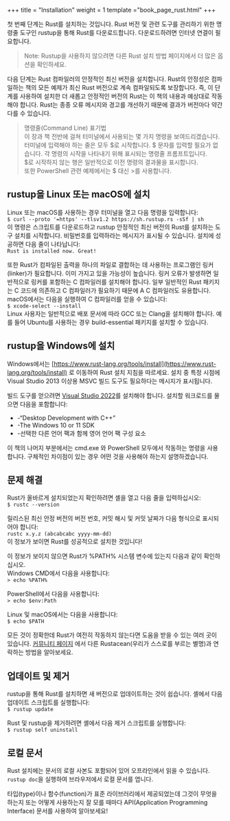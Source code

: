 +++
title = "Installation"
weight = 1
template ="book_page_rust.html"
+++


첫 번째 단계는 Rust를 설치하는 것입니다. Rust 버전 및 관련 도구를 관리하기 위한 명령줄 도구인 rustup을 통해 Rust를 다운로드합니다. 다운로드하려면 인터넷 연결이 필요합니다.

> Note: Rustup을 사용하지 않으려면 다른 Rust 설치 방법 페이지에서 더 많은 옵션을 확인하세요.

다음 단계는 Rust 컴파일러의 안정적인 최신 버전을 설치합니다. Rust의 안정성은 컴파일하는 책의 모든 예제가 최신 Rust 버전으로 계속 컴파일되도록 보장합니다. 즉, 이 단계를 사용하여 설치한 더 새롭고 안정적인 버전의 Rust는 이 책의 내용과 예상대로 작동해야 합니다. Rust는 종종 오류 메시지와 경고를 개선하기 때문에 결과가 버전마다 약간 다를 수 있습니다. 


> 명령줄(Command Line) 표기법  
이 장과 책 전반에 걸쳐 터미널에서 사용되는 몇 가지 명령을 보여드리겠습니다.  
터미널에 입력해야 하는 줄은 모두 \$로 시작합니다. \$ 문자를 입력할 필요가 없습니다. 각 명령의 시작을 나타내기 위해 표시되는 명령줄 프롬프트입니다.  
\$로 시작하지 않는 행은 일반적으로 이전 명령의 결과물을 표시합니다.  
또한 PowerShell 관련 예제에서는 \$ 대신 \>를 사용합니다.


## rustup을 Linux 또는 macOS에 설치
Linux 또는 macOS를 사용하는 경우 터미널을 열고 다음 명령을 입력합니다:  
`$ curl --proto '=https' --tlsv1.2 https://sh.rustup.rs -sSf | sh`  
이 명령은 스크립트를 다운로드하고 rustup 안정적인 최신 버전의 Rust를 설치하는 도구 설치를 시작합니다. 비밀번호를 입력하라는 메시지가 표시될 수 있습니다. 설치에 성공하면 다음 줄이 나타납니다:  
`Rust is installed now. Great!`  

또한 Rust가 컴파일된 출력을 하나의 파일로 결합하는 데 사용하는 프로그램인 링커(linker)가 필요합니다. 이미 가지고 있을 가능성이 높습니다. 링커 오류가 발생하면 일반적으로 링커를 포함하는 C 컴파일러를 설치해야 합니다. 일부 일반적인 Rust 패키지는 C 코드에 의존하고 C 컴파일러가 필요하기 때문에 A C 컴파일러도 유용합니다.  
macOS에서는 다음을 실행하여 C 컴파일러를 얻을 수 있습니다:  
`$ xcode-select --install`  
Linux 사용자는 일반적으로 배포 문서에 따라 GCC 또는 Clang을 설치해야 합니다. 예를 들어 Ubuntu를 사용하는 경우 build-essential 패키지를 설치할 수 있습니다.  


## rustup을 Windows에 설치
Windows에서는 [https://www.rust-lang.org/tools/install](https://www.rust-lang.org/tools/install) 로 이동하여 Rust 설치 지침을 따르세요. 설치 중 특정 시점에 Visual Studio 2013 이상용 MSVC 빌드 도구도 필요하다는 메시지가 표시됩니다.

빌드 도구를 얻으려면 [Visual Studio 2022](https://doc.rust-lang.org/book/ch01-01-installation.html#:~:text=%EB%B9%8C%EB%93%9C%20%EB%8F%84%EA%B5%AC%EB%A5%BC%20%EC%96%BB%EC%9C%BC%EB%A0%A4%EB%A9%B4%20Visual%20Studio%202022%EB%A5%BC)를 설치해야 합니다. 설치할 워크로드를 물으면 다음을 포함합니다:

- -“Desktop Development with C++”
- -The Windows 10 or 11 SDK
- -선택한 다른 언어 팩과 함께 영어 언어 팩 구성 요소  
  
이 책의 나머지 부분에서는 cmd.exe 와 PowerShell 모두에서 작동하는 명령을 사용합니다. 구체적인 차이점이 있는 경우 어떤 것을 사용해야 하는지 설명하겠습니다.


## 문제 해결
Rust가 올바르게 설치되었는지 확인하려면 셸을 열고 다음 줄을 입력하십시오:  
`$ rustc --version`  

릴리스된 최신 안정 버전의 버전 번호, 커밋 해시 및 커밋 날짜가 다음 형식으로 표시되어야 합니다:  
`rustc x.y.z (abcabcabc yyyy-mm-dd)`  
이 정보가 보이면 Rust를 성공적으로 설치한 것입니다!  

이 정보가 보이지 않으면 Rust가 %PATH% 시스템 변수에 있는지 다음과 같이 확인하십시오.  
Windows CMD에서 다음을 사용합니다:  
`> echo %PATH%`  

PowerShell에서 다음을 사용합니다:  
`> echo $env:Path`  

Linux 및 macOS에서는 다음을 사용합니다:  
`$ echo $PATH`  

모든 것이 정확한데 Rust가 여전히 작동하지 않는다면 도움을 받을 수 있는 여러 곳이 있습니다. [커뮤니티 페이지](https://doc.rust-lang.org/book/ch01-01-installation.html#:~:text=%EC%97%AC%EB%9F%AC%20%EA%B3%B3%EC%9D%B4%20%EC%9E%88%EC%8A%B5%EB%8B%88%EB%8B%A4.-,%EC%BB%A4%EB%AE%A4%EB%8B%88%ED%8B%B0%20%ED%8E%98%EC%9D%B4%EC%A7%80,-%EC%97%90%EC%84%9C%20%EB%8B%A4%EB%A5%B8%20Rustacean) 에서 다른 Rustacean(우리가 스스로를 부르는 별명)과 연락하는 방법을 알아보세요.

## 업데이트 및 제거
rustup을 통해 Rust를 설치하면 새 버전으로 업데이트하는 것이 쉽습니다. 셸에서 다음 업데이트 스크립트를 실행합니다:  
`$ rustup update`  

Rust 및 rustup을 제거하려면 셸에서 다음 제거 스크립트를 실행합니다:  
`$ rustup self uninstall`  

## 로컬 문서
Rust 설치에는 문서의 로컬 사본도 포함되어 있어 오프라인에서 읽을 수 있습니다. `rustup doc`을 실행하여 브라우저에서 로컬 문서를 엽니다.  

타입(type)이나 함수(function)가 표준 라이브러리에서 제공되었는데 그것이 무엇을 하는지 또는 어떻게 사용하는지 잘 모를 때마다 API(Application Programming Interface) 문서를 사용하여 알아보세요!  
